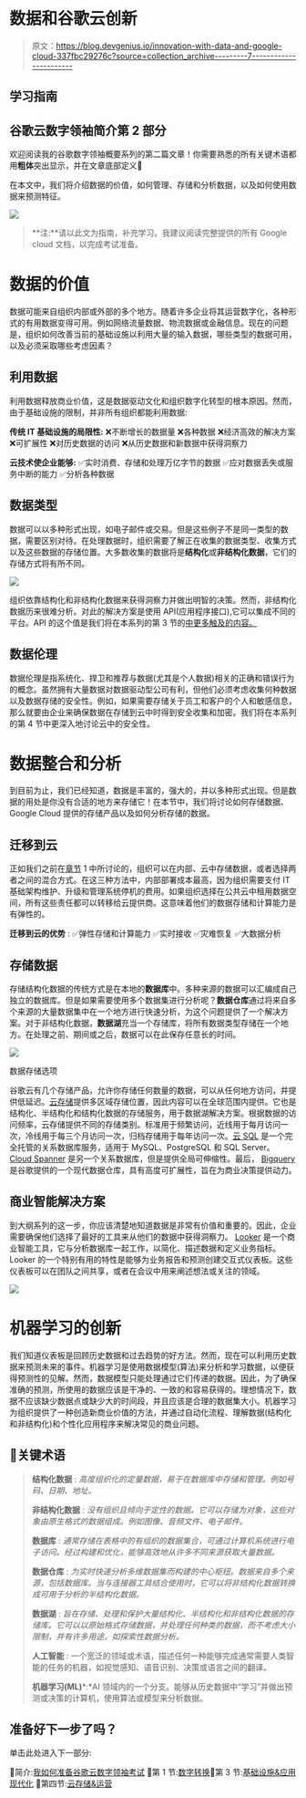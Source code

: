 # 数据和谷歌云创新

> 原文：<https://blog.devgenius.io/innovation-with-data-and-google-cloud-337fbc29276c?source=collection_archive---------7----------------------->

## 学习指南

## 谷歌云数字领袖简介第 2 部分

欢迎阅读我的谷歌数字领袖概要系列的第二篇文章！你需要熟悉的所有关键术语都用**粗体**突出显示，并在文章底部定义📌

在本文中，我们将介绍数据的价值，如何管理、存储和分析数据，以及如何使用数据来预测特征。

![](img/cabd9fd1ab7ba21f9f498c85f601733f.png)

> **注:**请以此文为指南，补充学习。我建议阅读完整提供的所有 Google cloud 文档，以完成考试准备。

# 数据的价值

数据可能来自组织内部或外部的多个地方。随着许多企业将其运营数字化，各种形式的有用数据变得可用。例如网络流量数据、物流数据或金融信息。现在的问题是，组织如何改善当前的基础设施以利用大量的输入数据，哪些类型的数据可用，以及必须采取哪些考虑因素？

## 利用数据

利用数据释放商业价值，这是数据驱动文化和组织数字化转型的根本原因。然而，由于基础设施的限制，并非所有组织都能利用数据:

**传统 IT 基础设施的局限性:**
❌不断增长的数据量
❌各种数据
❌经济高效的解决方案
❌可扩展性
❌对历史数据的访问
❌从历史数据和新数据中获得洞察力

**云技术使企业能够:**
✅实时消费、存储和处理万亿字节的数据
✅应对数据丢失或服务中断的能力
✅分析各种数据

## 数据类型

数据可以以多种形式出现，如电子邮件或交易。但是这些例子不是同一类型的数据，需要区别对待。在处理数据时，组织需要了解正在收集的数据类型、收集方式以及这些数据的存储位置。大多数收集的数据将是**结构化**或**非结构化数据**，它们的存储方式将有所不同。

![](img/c08cc6b19de29bdd6b61106b2054581a.png)

组织依靠结构化和非结构化数据来获得洞察力并做出明智的决策。然而，非结构化数据历来很难分析。对此的解决方案是使用 API(应用程序接口),它可以集成不同的平台。API 的这个值是我们将在本系列的第 3 节的[中更多触及的内容。](https://medium.com/@rycole.hoyte/infrastructure-application-modernisation-with-google-cloud-a4f11643b2f1)

## **数据伦理**

数据伦理是指系统化、捍卫和推荐与数据(尤其是个人数据)相关的正确和错误行为的概念。虽然拥有大量数据对数据驱动型公司有利，但他们必须考虑收集何种数据以及数据存储的安全性。例如，如果需要存储关于员工和客户的个人和敏感信息，那么就要由企业来确保数据在存储到云中时得到安全收集和加密。我们将在本系列的第 4 节中更深入地讨论云中的安全性。

# 数据整合和分析

到目前为止，我们已经知道，数据是丰富的，强大的，并以多种形式出现。但是数据的用处是你没有合适的地方来存储它！在本节中，我们将讨论如何存储数据、Google Cloud 提供的存储产品以及如何分析存储的数据。

## 迁移到云

正如我们之前在[章节](https://medium.com/@rycole.hoyte/digital-transformation-with-google-cloud-be78e1ae48be) 1 中所讨论的，组织可以在内部、云中存储数据，或者选择两者之间的混合方式。在这三种方法中，内部部署成本最高，因为组织需要支付 IT 基础架构维护、升级和管理系统停机的费用。如果组织选择在公共云中租用数据空间，所有这些责任都可以转移给云提供商。这意味着他们的数据存储和计算能力是有弹性的。

**迁移到云的优势** :
✅弹性存储和计算能力
✅实时接收
✅灾难恢复
✅大数据分析

## 存储数据

存储结构化数据的传统方式是在本地的**数据库**中。多种来源的数据可以汇编成自己独立的数据库。但是如果需要使用多个数据集进行分析呢？**数据仓库**通过将来自多个来源的大量数据集中在一个地方进行快速分析，为这个问题提供了一个解决方案。对于非结构化数据，**数据湖**充当一个存储库，将所有数据类型存储在一个地方。在处理之前、期间或之后，数据可以在此保存任意长的时间。

![](img/1cbab560bb59258526df4afafdd0e975.png)

数据存储选项

谷歌云有几个存储产品，允许你存储任何数量的数据，可以从任何地方访问，并提供低延迟。[云存储](https://cloud.google.com/storage)提供多区域存储位置，因此内容可以在全球范围内提供。它也是结构化、半结构化和结构化数据的存储服务，用于数据湖解决方案。根据数据的访问频率，云存储提供不同的存储类别。标准用于频繁访问，近线用于每月访问一次，冷线用于每三个月访问一次，归档存储用于每年访问一次。[云 SQL](https://cloud.google.com/sql) 是一个完全托管的关系数据库服务，适用于 MySQL、PostgreSQL 和 SQL Server。 [Cloud Spanner](https://cloud.google.com/spanner) 是另一个关系数据库，但是提供全局可伸缩性。最后， [Bigquery](https://cloud.google.com/bigquery) 是谷歌提供的一个现代数据仓库，具有高度可扩展性，旨在为商业决策提供动力。

## 商业智能解决方案

到大纲系列的这一步，你应该清楚地知道数据是非常有价值和重要的。因此，企业需要确保他们选择了最好的工具来从他们的数据中获得洞察力。 [Looker](https://cloud.google.com/looker) 是一个商业智能工具，它与分析数据库一起工作，以简化、描述数据和定义业务指标。Looker 的一个特别有用的特性是能够为业务报告和预测创建交互式仪表板。这些仪表板可以在团队之间共享，或者在会议中用来阐述想法或关注的领域。

![](img/16f9d3c66b766a1c2f33a8761106ce3f.png)

# 机器学习的创新

我们知道仪表板是回顾历史数据和过去趋势的好方法。然而，现在可以利用历史数据来预测未来的事件。机器学习是使用数据模型(算法)来分析和学习数据，以便获得预测性的见解。然而，数据模型只能处理通过它们传递的数据。因此，为了确保准确的预测，所使用的数据应该是干净的、一致的和容易获得的。理想情况下，数据不应该缺少数据点或缺少大的时间段，并且应该是合理的数据集大小。机器学习为组织提供了一种创造新商业价值的方法，并通过自动化流程、理解数据(结构化和非结构化)和个性化应用程序来解决常见的商业问题。

## 📌关键术语

> **结构化数据** : *高度组织化的定量数据，易于在数据库中存储和管理。例如号码、日期、地址。*
> 
> **非结构化数据** : *没有组织且倾向于定性的数据。它可以存储为对象，这些对象由原生格式的数据组成。例如图像、音频文件、电子邮件。*
> 
> **数据库** : *通常存储在表格中的有组织的数据集合，可通过计算机系统进行电子访问。经过构建和优化，能够高效地从许多不同来源获取大量数据。*
> 
> **数据仓库** : *为实时快速分析多维数据集而构建的中心枢纽。数据来自多个来源，包括数据库。当与连接器工具结合使用时，它可以将非结构化数据转换成可用于分析的半结构化数据。*
> 
> **数据湖** : *旨在存储、处理和保护大量结构化、半结构化和非结构化数据的存储库。它可以以原始格式存储数据，并处理任何种类的数据，而不考虑大小限制，并有许多用途，如探索性数据分析。*
> 
> **人工智能** *:* 一个宽泛的领域或术语，描述任何一种能够完成通常需要人类智能的任务的机器，如视觉感知、语音识别、决策或语言之间的翻译。
> 
> **机器学习(ML)***:*AI 领域内的一个分支。能够从历史数据中“学习”并做出预测或决策的计算机，使用算法或模型来分析数据。

## 准备好下一步了吗？

单击此处进入下一部分:

📓简介:[我如何准备谷歌云数字领袖考试](https://medium.com/@rycole.hoyte/how-i-studied-for-the-google-cloud-digital-leader-exam-32d5f4b3dc96)
📓第 1 节:[数字转换](https://medium.com/@rycole.hoyte/digital-transformation-with-google-cloud-be78e1ae48be)📓第 3 节:[基础设施&应用现代化](https://medium.com/@rycole.hoyte/infrastructure-application-modernisation-with-google-cloud-a4f11643b2f1)
📓第四节:[云存储&运营](https://medium.com/@rycole.hoyte/google-cloud-security-operations-2ffa21f8639d)